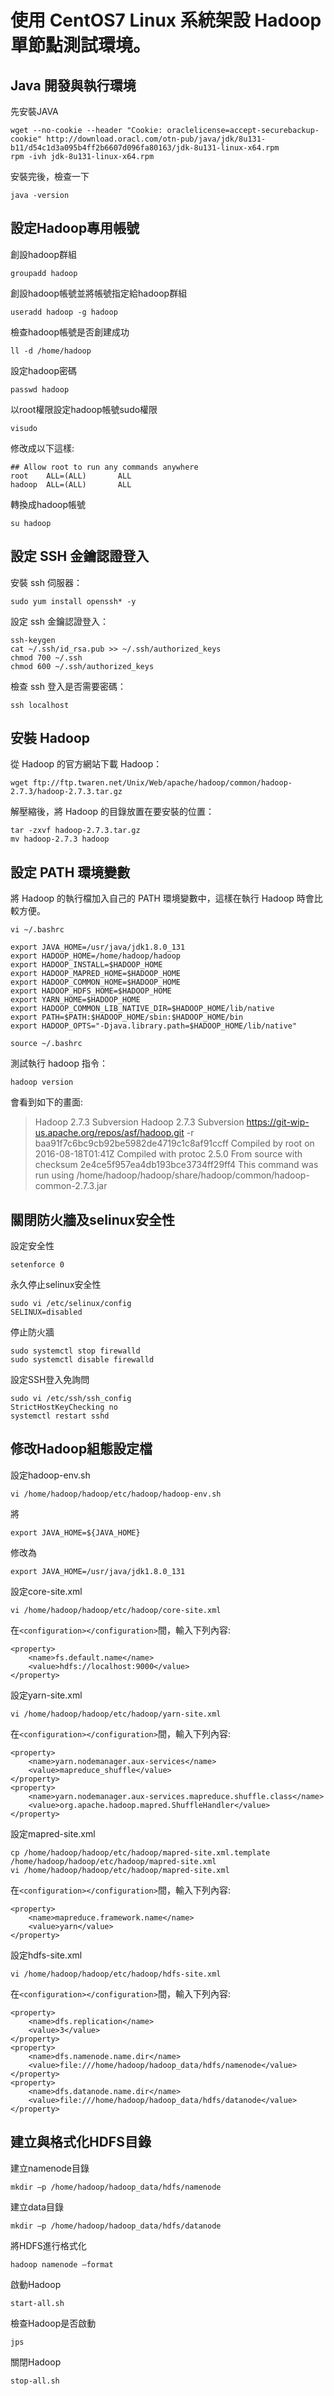 # 使用 CentOS7 Linux 系統架設 Hadoop 單節點測試環境。

## Java 開發與執行環境

先安裝JAVA
```
wget --no-cookie --header "Cookie: oraclelicense=accept-securebackup-cookie" http://download.oracl.com/otn-pub/java/jdk/8u131-b11/d54c1d3a095b4ff2b6607d096fa80163/jdk-8u131-linux-x64.rpm
rpm -ivh jdk-8u131-linux-x64.rpm
```
安裝完後，檢查一下
```
java -version
```

## 設定Hadoop專用帳號

創設hadoop群組
```
groupadd hadoop
```
創設hadoop帳號並將帳號指定給hadoop群組
```
useradd hadoop -g hadoop
```
檢查hadoop帳號是否創建成功
```
ll -d /home/hadoop
```
設定hadoop密碼
```
passwd hadoop
```
以root權限設定hadoop帳號sudo權限
```
visudo
```
修改成以下這樣:
```
## Allow root to run any commands anywhere
root    ALL=(ALL)       ALL
hadoop  ALL=(ALL)       ALL
```
轉換成hadoop帳號
```
su hadoop
```

## 設定 SSH 金鑰認證登入

安裝 ssh 伺服器：
```
sudo yum install openssh* -y
```
設定 ssh 金鑰認證登入：
```
ssh-keygen
cat ~/.ssh/id_rsa.pub >> ~/.ssh/authorized_keys
chmod 700 ~/.ssh
chmod 600 ~/.ssh/authorized_keys
```
檢查 ssh 登入是否需要密碼：
```
ssh localhost
```

## 安裝 Hadoop

從 Hadoop 的官方網站下載 Hadoop：
```
wget ftp://ftp.twaren.net/Unix/Web/apache/hadoop/common/hadoop-2.7.3/hadoop-2.7.3.tar.gz
```
解壓縮後，將 Hadoop 的目錄放置在要安裝的位置：
```
tar -zxvf hadoop-2.7.3.tar.gz
mv hadoop-2.7.3 hadoop
```

## 設定 PATH 環境變數

將 Hadoop 的執行檔加入自己的 PATH 環境變數中，這樣在執行 Hadoop 時會比較方便。
```
vi ~/.bashrc

export JAVA_HOME=/usr/java/jdk1.8.0_131
export HADOOP_HOME=/home/hadoop/hadoop
export HADOOP_INSTALL=$HADOOP_HOME
export HADOOP_MAPRED_HOME=$HADOOP_HOME
export HADOOP_COMMON_HOME=$HADOOP_HOME
export HADOOP_HDFS_HOME=$HADOOP_HOME
export YARN_HOME=$HADOOP_HOME
export HADOOP_COMMON_LIB_NATIVE_DIR=$HADOOP_HOME/lib/native
export PATH=$PATH:$HADOOP_HOME/sbin:$HADOOP_HOME/bin
export HADOOP_OPTS="-Djava.library.path=$HADOOP_HOME/lib/native"

source ~/.bashrc
```
測試執行 hadoop 指令：
```
hadoop version
```
會看到如下的畫面:
> Hadoop 2.7.3
Subversion Hadoop 2.7.3
Subversion https://git-wip-us.apache.org/repos/asf/hadoop.git -r baa91f7c6bc9cb92be5982de4719c1c8af91ccff
Compiled by root on 2016-08-18T01:41Z
Compiled with protoc 2.5.0
From source with checksum 2e4ce5f957ea4db193bce3734ff29ff4
This command was run using /home/hadoop/hadoop/share/hadoop/common/hadoop-common-2.7.3.jar

## 關閉防火牆及selinux安全性

設定安全性
```
setenforce 0
```
永久停止selinux安全性
```
sudo vi /etc/selinux/config
SELINUX=disabled
```
停止防火牆
```
sudo systemctl stop firewalld
sudo systemctl disable firewalld
```
設定SSH登入免詢問
```
sudo vi /etc/ssh/ssh_config
StrictHostKeyChecking no
systemctl restart sshd
```

## 修改Hadoop組態設定檔

設定hadoop-env.sh
```
vi /home/hadoop/hadoop/etc/hadoop/hadoop-env.sh
```
將
```
export JAVA_HOME=${JAVA_HOME}
```
修改為
```
export JAVA_HOME=/usr/java/jdk1.8.0_131
```

設定core-site.xml
```
vi /home/hadoop/hadoop/etc/hadoop/core-site.xml
```
在`<configuration></configuration>`間，輸入下列內容:
```
<property>
	<name>fs.default.name</name>
	<value>hdfs://localhost:9000</value>
</property>
```

設定yarn-site.xml
```
vi /home/hadoop/hadoop/etc/hadoop/yarn-site.xml
```
在`<configuration></configuration>`間，輸入下列內容:
```
<property>
	<name>yarn.nodemanager.aux-services</name>
	<value>mapreduce_shuffle</value>
</property>
<property>
	<name>yarn.nodemanager.aux-services.mapreduce.shuffle.class</name>
	<value>org.apache.hadoop.mapred.ShuffleHandler</value>
</property>
```

設定mapred-site.xml
```
cp /home/hadoop/hadoop/etc/hadoop/mapred-site.xml.template /home/hadoop/hadoop/etc/hadoop/mapred-site.xml
vi /home/hadoop/hadoop/etc/hadoop/mapred-site.xml
```
在`<configuration></configuration>`間，輸入下列內容:
```
<property>
	<name>mapreduce.framework.name</name>
	<value>yarn</value>
</property>
```

設定hdfs-site.xml
```
vi /home/hadoop/hadoop/etc/hadoop/hdfs-site.xml
```
在`<configuration></configuration>`間，輸入下列內容:
```
<property>
	<name>dfs.replication</name>
	<value>3</value>
</property>
<property>
	<name>dfs.namenode.name.dir</name>
	<value>file:///home/hadoop/hadoop_data/hdfs/namenode</value>
</property>
<property>
	<name>dfs.datanode.name.dir</name>
	<value>file:///home/hadoop/hadoop_data/hdfs/datanode</value>
</property>
```

## 建立與格式化HDFS目錄

建立namenode目錄
```
mkdir –p /home/hadoop/hadoop_data/hdfs/namenode
```
建立data目錄
```
mkdir –p /home/hadoop/hadoop_data/hdfs/datanode
```
將HDFS進行格式化
```
hadoop namenode –format
```
啟動Hadoop
```
start-all.sh
```
檢查Hadoop是否啟動
```
jps
```
關閉Hadoop
```
stop-all.sh
```
